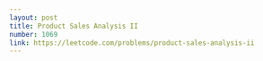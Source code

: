 ```yaml
---
layout: post
title: Product Sales Analysis II
number: 1069
link: https://leetcode.com/problems/product-sales-analysis-ii
---
```

